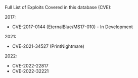 Full List of Exploits Covered in this database (CVE):

2017:
- CVE-2017-0144 (EternalBlue/MS17-010) - In Development

2021:
- CVE-2021-34527 (PrintNightmare)

2022:
- CVE-2022-22817
- CVE-2022-32221
